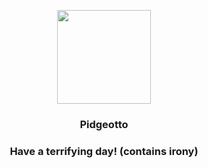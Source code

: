 <p align="center">
    <img src="https://raw.githubusercontent.com/PokeAPI/sprites/master/sprites/pokemon/17.png" width="150" height="150">
</p>
<h3 align="center"> <b>Pidgeotto</b></h3>
<h3 align="center">Have a terrifying day! (contains irony)</h3>
